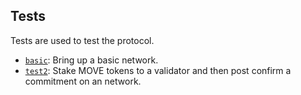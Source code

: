 ## Tests

Tests are used to test the protocol.

- [`basic`](./basic/README.md): Bring up a basic network.
- [`test2`](./test2/README.md): Stake MOVE tokens to a validator and then post confirm a commitment on an network.
